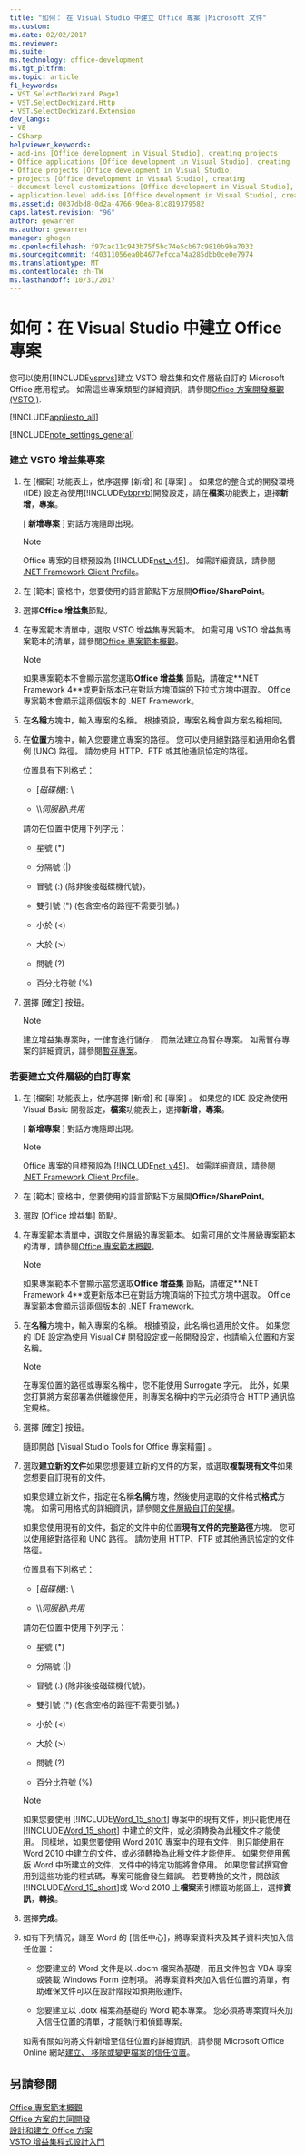 ```yaml
---
title: "如何： 在 Visual Studio 中建立 Office 專案 |Microsoft 文件"
ms.custom: 
ms.date: 02/02/2017
ms.reviewer: 
ms.suite: 
ms.technology: office-development
ms.tgt_pltfrm: 
ms.topic: article
f1_keywords:
- VST.SelectDocWizard.Page1
- VST.SelectDocWizard.Http
- VST.SelectDocWizard.Extension
dev_langs:
- VB
- CSharp
helpviewer_keywords:
- add-ins [Office development in Visual Studio], creating projects
- Office applications [Office development in Visual Studio], creating
- Office projects [Office development in Visual Studio]
- projects [Office development in Visual Studio], creating
- document-level customizations [Office development in Visual Studio], creating
- application-level add-ins [Office development in Visual Studio], creating projects
ms.assetid: 0037dbd8-0d2a-4766-90ea-81c819379582
caps.latest.revision: "96"
author: gewarren
ms.author: gewarren
manager: ghogen
ms.openlocfilehash: f97cac11c943b75f5bc74e5cb67c9810b9ba7032
ms.sourcegitcommit: f40311056ea0b4677efcca74a285dbb0ce0e7974
ms.translationtype: MT
ms.contentlocale: zh-TW
ms.lasthandoff: 10/31/2017
---
```

# <a name="how-to-create-office-projects-in-visual-studio"></a>如何：在 Visual Studio 中建立 Office 專案
  您可以使用[!INCLUDE[vsprvs](../sharepoint/includes/vsprvs-md.md)]建立 VSTO 增益集和文件層級自訂的 Microsoft Office 應用程式。 如需這些專案類型的詳細資訊，請參閱[Office 方案開發概觀 &#40;VSTO &#41;](../vsto/office-solutions-development-overview-vsto.md).  
  
 [!INCLUDE[appliesto_all](../vsto/includes/appliesto-all-md.md)]  
  
 [!INCLUDE[note_settings_general](../sharepoint/includes/note-settings-general-md.md)]  
  
### <a name="to-create-a-vsto-add-in-project"></a>建立 VSTO 增益集專案  
  
1.  在 [檔案]  功能表上，依序選擇 [新增] 和 [專案] 。 如果您的整合式的開發環境 (IDE) 設定為使用[!INCLUDE[vbprvb](../sharepoint/includes/vbprvb-md.md)]開發設定，請在**檔案**功能表上，選擇**新增**，**專案**。  
  
     [ **新增專案** ] 對話方塊隨即出現。  
  
    > [!NOTE]  
    >  Office 專案的目標預設為 [!INCLUDE[net_v45](../vsto/includes/net-v45-md.md)]。 如需詳細資訊，請參閱 [.NET Framework Client Profile](/dotnet/framework/deployment/client-profile)。  
  
2.  在 [範本] 窗格中，您要使用的語言節點下方展開**Office/SharePoint**。  
  
3.  選擇**Office 增益集**節點。  
  
4.  在專案範本清單中，選取 VSTO 增益集專案範本。 如需可用 VSTO 增益集專案範本的清單，請參閱[Office 專案範本概觀](../vsto/office-project-templates-overview.md)。  
  
    > [!NOTE]  
    >  如果專案範本不會顯示當您選取**Office 增益集** 節點，請確定**.NET Framework 4**或更新版本已在對話方塊頂端的下拉式方塊中選取。 Office 專案範本會顯示這兩個版本的 .NET Framework。  
  
5.  在**名稱**方塊中，輸入專案的名稱。 根據預設，專案名稱會與方案名稱相同。  
  
6.  在**位置**方塊中，輸入您要建立專案的路徑。 您可以使用絕對路徑和通用命名慣例 (UNC) 路徑。 請勿使用 HTTP、FTP 或其他通訊協定的路徑。  
  
     位置具有下列格式：  
  
    -   [*磁碟機*\]: \  
  
    -   \\\\*伺服器*\\*共用*  
  
     請勿在位置中使用下列字元：  
  
    -   星號 (*)  
  
    -   分隔號 (|)  
  
    -   冒號 (:) (除非後接磁碟機代號)。  
  
    -   雙引號 (") (包含空格的路徑不需要引號。)  
  
    -   小於 (\<)  
  
    -   大於 (>)  
  
    -   問號 (?)  
  
    -   百分比符號 (%)  
  
7.  選擇 [確定]  按鈕。  
  
    > [!NOTE]  
    >  建立增益集專案時，一律會進行儲存， 而無法建立為暫存專案。 如需暫存專案的詳細資訊，請參閱[暫存專案](http://msdn.microsoft.com/en-us/9cf1944c-7045-44cc-8701-7b0eb4099f2b)。  
  
### <a name="to-create-a-document-level-customization-project"></a>若要建立文件層級的自訂專案  
  
1.  在 [檔案]  功能表上，依序選擇 [新增] 和 [專案] 。 如果您的 IDE 設定為使用 Visual Basic 開發設定，**檔案**功能表上，選擇**新增**，**專案**。  
  
     [ **新增專案** ] 對話方塊隨即出現。  
  
    > [!NOTE]  
    >  Office 專案的目標預設為 [!INCLUDE[net_v45](../vsto/includes/net-v45-md.md)]。  如需詳細資訊，請參閱 [.NET Framework Client Profile](/dotnet/framework/deployment/client-profile)。  
  
2.  在 [範本] 窗格中，您要使用的語言節點下方展開**Office/SharePoint**。  
  
3.  選取 [Office 增益集]  節點。  
  
4.  在專案範本清單中，選取文件層級的專案範本。 如需可用的文件層級專案範本的清單，請參閱[Office 專案範本概觀](../vsto/office-project-templates-overview.md)。  
  
    > [!NOTE]  
    >  如果專案範本不會顯示當您選取**Office 增益集** 節點，請確定**.NET Framework 4**或更新版本已在對話方塊頂端的下拉式方塊中選取。 Office 專案範本會顯示這兩個版本的 .NET Framework。  
  
5.  在**名稱**方塊中，輸入專案的名稱。 根據預設，此名稱也適用於文件。 如果您的 IDE 設定為使用 Visual C# 開發設定或一般開發設定，也請輸入位置和方案名稱。  
  
    > [!NOTE]  
    >  在專案位置的路徑或專案名稱中，您不能使用 Surrogate 字元。 此外，如果您打算將方案部署為供離線使用，則專案名稱中的字元必須符合 HTTP 通訊協定規格。  
  
6.  選擇 [確定]  按鈕。  
  
     隨即開啟 [Visual Studio Tools for Office 專案精靈]  。  
  
7.  選取**建立新的文件**如果您想要建立新的文件的方案，或選取**複製現有文件**如果您想要自訂現有的文件。  
  
     如果您建立新文件，指定在名稱**名稱**方塊，然後使用選取的文件格式**格式**方塊。 如需可用格式的詳細資訊，請參閱[文件層級自訂的架構](../vsto/architecture-of-document-level-customizations.md)。  
  
     如果您使用現有的文件，指定的文件中的位置**現有文件的完整路徑**方塊。 您可以使用絕對路徑和 UNC 路徑。 請勿使用 HTTP、FTP 或其他通訊協定的文件路徑。  
  
     位置具有下列格式：  
  
    -   [*磁碟機*\]: \  
  
    -   \\\\*伺服器*\\*共用*  
  
     請勿在位置中使用下列字元：  
  
    -   星號 (*)  
  
    -   分隔號 (|)  
  
    -   冒號 (:) (除非後接磁碟機代號)。  
  
    -   雙引號 (") (包含空格的路徑不需要引號。)  
  
    -   小於 (\<)  
  
    -   大於 (>)  
  
    -   問號 (?)  
  
    -   百分比符號 (%)  
  
    > [!NOTE]  
    >  如果您要使用 [!INCLUDE[Word_15_short](../vsto/includes/word-15-short-md.md)] 專案中的現有文件，則只能使用在 [!INCLUDE[Word_15_short](../vsto/includes/word-15-short-md.md)] 中建立的文件，或必須轉換為此種文件才能使用。 同樣地，如果您要使用 Word 2010 專案中的現有文件，則只能使用在 Word 2010 中建立的文件，或必須轉換為此種文件才能使用。 如果您使用舊版 Word 中所建立的文件，文件中的特定功能將會停用。 如果您嘗試撰寫會用到這些功能的程式碼，專案可能會發生錯誤。 若要轉換的文件，開啟該[!INCLUDE[Word_15_short](../vsto/includes/word-15-short-md.md)]或 Word 2010 上**檔案**索引標籤功能區上，選擇**資訊**，**轉換**。  
  
8.  選擇**完成**。  
  
9. 如有下列情況，請至 Word 的 [信任中心]，將專案資料夾及其子資料夾加入信任位置：  
  
    -   您要建立的 Word 文件是以 .docm 檔案為基礎，而且文件包含 VBA 專案或裝載 Windows Form 控制項。 將專案資料夾加入信任位置的清單，有助確保文件可以在設計階段如預期般運作。  
  
    -   您要建立以 .dotx 檔案為基礎的 Word 範本專案。 您必須將專案資料夾加入信任位置的清單，才能執行和偵錯專案。  
  
     如需有關如何將文件新增至信任位置的詳細資訊，請參閱 Microsoft Office Online 網站[建立、 移除或變更檔案的信任位置](https://support.office.com/en-au/article/Create-remove-or-change-a-trusted-location-for-your-files-f5151879-25ea-4998-80a5-4208b3540a62)。  
  
## <a name="see-also"></a>另請參閱  
 [Office 專案範本概觀](../vsto/office-project-templates-overview.md)   
 [Office 方案的共同開發](../vsto/collaborative-development-of-office-solutions.md)   
 [設計和建立 Office 方案](../vsto/designing-and-creating-office-solutions.md)   
 [VSTO 增益集程式設計入門](../vsto/getting-started-programming-vsto-add-ins.md)  
  
  